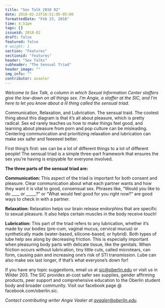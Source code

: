 ```yaml
---
title: "Sex Talk 2018 02"
date: 2018-02-23T16:51:05-05:00
formattedDate: "Feb 23, 2018"
time: 4:51pm
tags: []
issueid: 2018-02
draft: false
featured: false
# weight: 1 
section: "Features"
sectionid: "features"
header: "Sex Talks"
subheader: "The Sensual Triad"
header_image: ""
img_info: ""
contributor: avaaler
---
```


*Welcome to Sex Talk, a column in which Sexual Information Center staffers give the low-down on all things sex. I’m Angie, a staffer at the SIC, and I’m here to let you know about a lil thing called the sensual triad.* 

Communication, Relaxation, and Lubrication. The sensual traid. The coolest thing about this diagram is that it’s all about pleasure, which is pretty radical. Sex ed rarely teaches us how to make things feel good, and learning about pleasure from porn and pop culture can be misleading. Centering communication and prioritizing relaxation and lubrication can make sex safer and feeeeeel better.

First thing’s first: sex can be a lot of different things to a lot of different people! The sensual triad is a simple three-part framework that ensures the sex you’re having is enjoyable for everyone involved. 

**The three parts of the sensual triad are:**

**Communication:** This aspect of the triad is important for both consent and pleasure. Clear communication about what each partner wants and how they want it is vital to good, consensual sex. Phrases like, “Would you like to do  ____ or _____?” or “What would feel good for you right now?” are good ways to check in with a partner. 

**Relaxation:** Relaxation helps our brain release endorphins that are specific to sexual pleasure. It also helps certain muscles in the body receive touch! 

**Lubrication:** This part of the triad refers to any lubrication, whether it’s made by our bodies (pre-cum, vaginal mucus, cervical mucus) or synthetically made (water-based, silicone-based, or hybrid). Both types of lube help sex along by decreasing friction. This is especially important when pleasuring body parts with delicate tissue, like the genitals. When friction occurs without lubrication, tiny little cuts, called microtears, can form, causing pain and increasing one’s risk of STI transmission. Lube can also make sex last longer, if that’s what everyone’s down for!

If you have any topic suggestions, email us at sic@oberlin.edu or visit us in Wilder 203. The SIC provides at-cost safer sex supplies, gender affirming products, peer support and comprehensive education to the Oberlin student body and broader community. Visit our facebook page @ facebook.com/oberlin.sic.

*Contact contributing writer Angie Vaaler at avaaler@oberlin.edu.*
